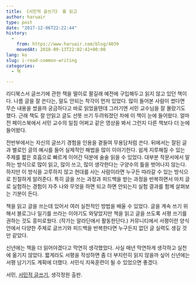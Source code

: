 ```yaml
---
title: 《서민적 글쓰기》 를 읽고
author: haruair
type: post
date: "2017-12-06T22:22:44"
history:
  - 
    from: https://www.haruair.com/blog/4039
    movedAt: 2018-09-13T22:02:42+00:00
lang: ko
slug: i-read-common-writing
categories:
  - 책

---
```

리디북스서 글쓰기에 관한 책을 떨이로 팔길래 예전에 구입해두고 읽지 않고 있던 책이다. 나름 글을 잘 쓴다는, 말도 안되는 착각이 먼저 있었다. 많이 들어본 사람이 썼다면 무슨 내용을 썼을까 궁금하다고 바로 읽었을텐데 그러기엔 서민 교수님을 잘 몰랐기도 했다. 근래 책도 잘 안읽고 글도 선뜻 쓰기 두려워졌던 차에 이 책이 눈에 들어왔다. 얼마 전 페이스북에서 서민 교수의 일침 어쩌고 같은 영상을 봐서 그런지 다른 책보다 더 눈에 들어왔다.

전반부에서는 자신의 글쓰기 경험을 인용을 곁들여 무용담처럼 쓴다. 뒤에서는 잘된 글과 별로인 글의 예시를 들어 실제적인 해법을 많이 이야기한다. 쉽게 지루해질 수 있는 주제를 짧은 호흡으로 빠르게 이어간 덕분에 술술 읽을 수 있었다. 대부분 작문서에서 말하는 방식으로 많이 읽고, 많이 쓰고, 많이 생각한다는 구양수의 틀을 벗어나지 않는다. 하지만 이 방식을 고루하지 않고 현대를 사는 사람이라면 누구든 따라갈 수 있는 방식으로 친절하게 알려준다. 특히 글을 쓰는 과정과 피드백을 받는 과정을 반복하면서 마치 글로 실험하는 경험이 자주 나와 무엇을 하면 되고 하면 안되는지 실험 결과를 함께 살펴보는 기분이 든다.

책을 읽고 글을 쓰는데 있어서 여러 실천적인 방법을 배울 수 있었다. 글을 계속 쓰기 위해서 블로그나 일기를 쓰라는 이야기도 와닿았지만 책을 읽고 글을 쓰도록 서평 쓰기를 권하는 것도 흥미로웠다. (작가는 알라딘에서 활동한단다.) 커뮤니티에서 서평이란 양식 안에서 다양한 주제로 글쓰기와 피드백을 반복한다면 누구든지 없던 글 실력도 생길 것만 같았다.

신년에는 책을 더 읽어야겠다고 막연히 생각했었다. 사실 매년 막연하게 생각하고 실천에 옮기지 않았다. 짧게라도 서평을 작성하면 좀 더 부지런히 읽지 않을까 싶어 신년에는 서평 남기기도 계획에 더했다. 서민식 지옥훈련이 될 수 있었으면 좋겠다.

서민, [서민적 글쓰기][1], 생각정원 출판.

 [1]: https://ridibooks.com/v2/Detail?id=723000040